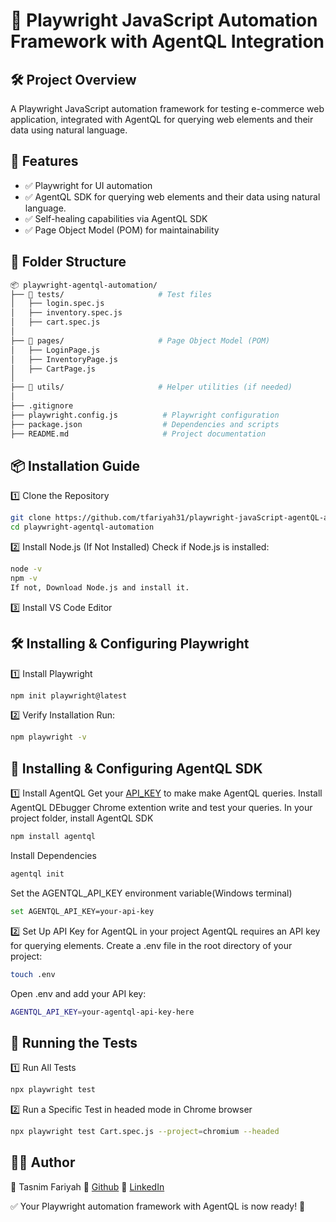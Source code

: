 # 📌 Playwright JavaScript Automation Framework with AgentQL Integration
## 🛠️ Project Overview
A Playwright JavaScript automation framework for testing e-commerce web application, integrated with AgentQL for querying web elements and their data using natural language.

## 🚀 Features
* ✅ Playwright for UI automation
* ✅ AgentQL SDK for querying web elements and their data using natural language.
* ✅ Self-healing capabilities via AgentQL SDK
* ✅ Page Object Model (POM) for maintainability

## 📂 Folder Structure
```bash
📦 playwright-agentql-automation/
├── 📂 tests/                     # Test files
│   ├── login.spec.js             
│   ├── inventory.spec.js
│   ├── cart.spec.js        
│
├── 📂 pages/                     # Page Object Model (POM)
│   ├── LoginPage.js              
│   ├── InventoryPage.js
│   ├── CartPage.js          
│
├── 📂 utils/                     # Helper utilities (if needed)
│
├── .gitignore                    
├── playwright.config.js          # Playwright configuration
├── package.json                  # Dependencies and scripts
├── README.md                     # Project documentation

```

## 📦 Installation Guide
1️⃣ Clone the Repository
```bash
git clone https://github.com/tfariyah31/playwright-javaScript-agentQL-automation.git
cd playwright-agentql-automation
```
2️⃣ Install Node.js (If Not Installed)
Check if Node.js is installed:
```bash
node -v
npm -v
If not, Download Node.js and install it.
```
3️⃣ Install VS Code Editor

## 🛠️ Installing & Configuring Playwright
1️⃣ Install Playwright
```bash
npm init playwright@latest
```
2️⃣ Verify Installation
Run:
```bash
npm playwright -v
```
## 🤖 Installing & Configuring AgentQL SDK
1️⃣ Install AgentQL
Get your [API_KEY](https://dev.agentql.com/api-keys) to make make AgentQL queries.
Install AgentQL DEbugger Chrome extention write and test your queries.
In your project folder, install AgentQL SDK
```bash
npm install agentql
```
Install Dependencies
```bash
agentql init
```
Set the AGENTQL_API_KEY environment variable(Windows terminal)
```bash
set AGENTQL_API_KEY=your-api-key
```

2️⃣ Set Up API Key for AgentQL in your project
AgentQL requires an API key for querying elements.
Create a .env file in the root directory of your project:
```bash
touch .env
```
Open .env and add your API key:
```bash
AGENTQL_API_KEY=your-agentql-api-key-here
```
## 🚀 Running the Tests
1️⃣ Run All Tests
```bash
npx playwright test
```
2️⃣ Run a Specific Test in headed mode in Chrome browser
```bash
npx playwright test Cart.spec.js --project=chromium --headed
```


## 👨‍💻 Author
👤 Tasnim Fariyah
🔗 [Github](https://github.com/tfariyah31)
🔗 [LinkedIn](https://www.linkedin.com/in/tasnim-fariyah/)

✅ Your Playwright automation framework with AgentQL is now ready! 🚀







